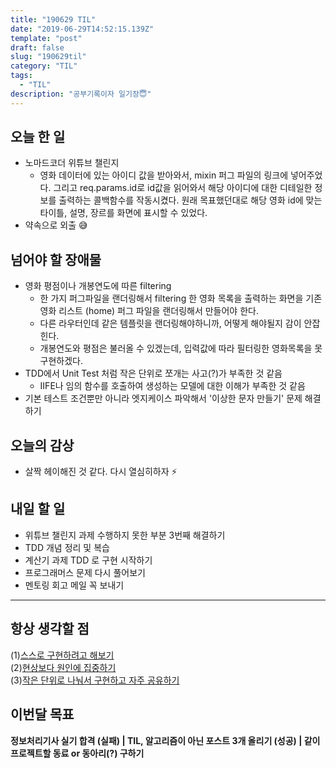 ```yaml
---
title: "190629 TIL"
date: "2019-06-29T14:52:15.139Z"
template: "post"
draft: false
slug: "190629til"
category: "TIL"
tags:
  - "TIL"
description: "공부기록이자 일기장😇"
---
```


## 오늘 한 일

- 노마드코더 위튜브 챌린지
  - 영화 데이터에 있는 아이디 값을 받아와서, mixin 퍼그 파일의 링크에 넣어주었다. 그리고 req.params.id로 id값을 읽어와서 해당 아이디에 대한 디테일한 정보를 출력하는 콜백함수를 작동시켰다. 원래 목표했던대로 해당 영화 id에 맞는 타이틀, 설명, 장르를 화면에 표시할 수 있었다.
- 약속으로 외출 😅

## 넘어야 할 장애물

- 영화 평점이나 개봉연도에 따른 filtering
  - 한 가지 퍼그파일을 랜더링해서 filtering 한 영화 목록을 출력하는 화면을 기존 영화 리스트 (home) 퍼그 파일을 랜더링해서 만들어야 한다.
  - 다른 라우터인데 같은 템플릿을 랜더링해야하니까, 어떻게 해야될지 감이 안잡힌다.
  - 개봉연도와 평점은 불러올 수 있겠는데, 입력값에 따라 필터링한 영화목록을 못 구현하겠다.
- TDD에서 Unit Test 처럼 작은 단위로 쪼개는 사고(?)가 부족한 것 같음
  - IIFE나 임의 함수를 호출하여 생성하는 모델에 대한 이해가 부족한 것 같음
- 기본 테스트 조건뿐만 아니라 엣지케이스 파악해서 '이상한 문자 만들기' 문제 해결하기

## 오늘의 감상

- 살짝 헤이해진 것 같다. 다시 열심히하자 ⚡️

## 내일 할 일

- 위튜브 챌린지 과제 수행하지 못한 부분 3번째 해결하기
- TDD 개념 정리 및 복습
- 계산기 과제 TDD 로 구현 시작하기
- 프로그래머스 문제 다시 풀어보기
- 멘토링 회고 메일 꼭 보내기

---



## 항상 생각할 점

(1)<u>스스로 구현하려고 해보기</u> <br>(2)<u>현상보다 원인에 집중하기</u> <br>(3)<u>작은 단위로 나눠서 구현하고 자주 공유하기</u>



## 이번달 목표

**정보처리기사 실기 합격 (실패) | TIL, 알고리즘이 아닌 포스트 3개 올리기 (성공) | 같이 프로젝트할 동료 or 동아리(?) 구하기**

